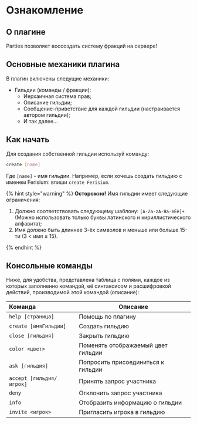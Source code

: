 # Ознакомление

## О плагине

Parties позволяет воссоздать систему фракций на сервере!

## Основные механики плагина

В плагин включены следущие механики:

- Гильдии (команды / фракции):
  - Иерхаичная система прав;
  - Описание гильдии;
  - Сообщение-приветствие для каждой гильдии (настраивается автором гильдии);
  - И так далее...

## Как начать

Для создания собственной гильдии используй команду:

```bash
create [name]
```

Где `[name]` - имя гильдии. Например, если хочешь создать гильдию с именем Ferisium: впиши `create Ferisium`.

{% hint style="warning" %}
**Осторожно!** Имя гильдии имеет следующие ограничения:

1. Должно соответствовать следующему шаблону: `[A-Za-zА-Яа-яЁё]+` (Можно использовать только буквы латинского и кириллистического алфавита);
2. Имя должно быть длиннее 3-ёх символов и меньше или больше 15-ти (3 < имя ≤ 15).

{% endhint %}

## Консольные команды

Ниже, для удобства, представлена таблица с полями, каждое из которых заполненно командой, её синтаксисом и расшифровкой действий, производимой этой командой (описание):

| Команда                  | Описание                           |
| :----------------------- | ---------------------------------- |
| `help [страница]`        | Помощь по плагину                  |
| `create [имяГильдии]`    | Создать гильдию                    |
| `close [гильдия]`        | Закрыть гильдию                    |
| `color <цвет>`           | Поменять отображаемый цвет гильдии |
| `ask [гильдия]`          | Попросить присоединиться к гильдии |
| `accept [гильдия/игрок]` | Принять запрос участника           |
| `deny`                   | Отклонить запрос участника         |
| `info`                   | Отобразить информацию о гильдии    |
| `invite <игрок>`         | Пригласить игрока в гильдию        |
